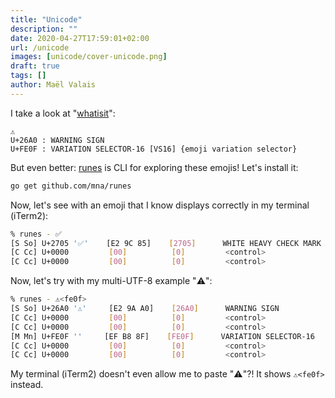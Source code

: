 ```yaml
---
title: "Unicode"
description: ""
date: 2020-04-27T17:59:01+02:00
url: /unicode
images: [unicode/cover-unicode.png]
draft: true
tags: []
author: Maël Valais
---
```


I take a look at
"[whatisit](https://www.babelstone.co.uk/Unicode/whatisit.html)":

```plain
⚠️
U+26A0 : WARNING SIGN
U+FE0F : VARIATION SELECTOR-16 [VS16] {emoji variation selector}
```

But even better: [runes](https://github.com/mna/runes) is CLI for exploring
these emojis! Let's install it:

```sh
go get github.com/mna/runes
```

Now, let's see with an emoji that I know displays correctly in my terminal
(iTerm2):

```sh
% runes - ✅
[S So] U+2705 '✅'    [E2 9C 85]    [2705]      WHITE HEAVY CHECK MARK
[C Cc] U+0000         [00]          [0]         <control>
[C Cc] U+0000         [00]          [0]         <control>
```

Now, let's try with my multi-UTF-8 example "⚠️":

```sh
% runes - ⚠<fe0f>
[S So] U+26A0 '⚠'     [E2 9A A0]    [26A0]      WARNING SIGN
[C Cc] U+0000         [00]          [0]         <control>
[C Cc] U+0000         [00]          [0]         <control>
[M Mn] U+FE0F '️'     [EF B8 8F]    [FE0F]      VARIATION SELECTOR-16
[C Cc] U+0000         [00]          [0]         <control>
[C Cc] U+0000         [00]          [0]         <control>
```

My terminal (iTerm2) doesn't even allow me to paste "⚠️"?! It shows
`⚠<fe0f>` instead.


